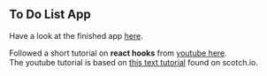 ## To Do List App
Have a look at the finished app [here](https://emma-belg.github.io/intro-hooks/).

Followed a short tutorial on **react hooks** from [youtube here](https://www.youtube.com/watch?v=mxK8b99iJTg).  
The youtube tutorial is based on [this text tutorial](https://scotch.io/tutorials/build-a-react-to-do-app-with-react-hooks-no-class-components) found on scotch.io.  

